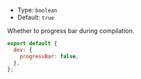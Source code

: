 - Type: `boolean`
- Default: `true`

Whether to progress bar during compilation.

```js
export default {
  dev: {
    progressBar: false,
  },
};
```
